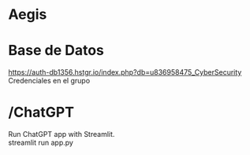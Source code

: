 # Aegis

# Base de Datos
https://auth-db1356.hstgr.io/index.php?db=u836958475_CyberSecurity  
Credenciales en el grupo

# /ChatGPT
Run ChatGPT app with Streamlit.  
streamlit run app.py